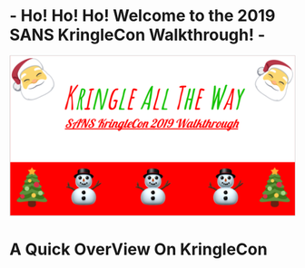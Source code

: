 #                                       - Ho! Ho! Ho! Welcome to the 2019 SANS KringleCon Walkthrough! -
![]( images/README.png)
#                                 A Quick OverView On KringleCon
